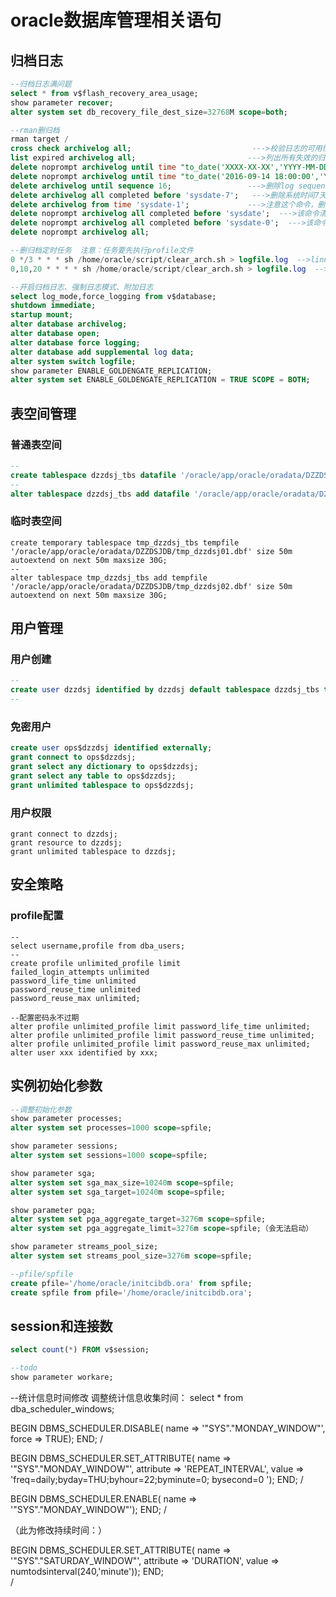 # oracle数据库管理相关语句

## 归档日志

```sql
--归档日志满问题
select * from v$flash_recovery_area_usage;
show parameter recover;
alter system set db_recovery_file_dest_size=32768M scope=both;

--rman删归档
rman target /
cross check archivelog all;                           --->校验日志的可用性
list expired archivelog all;                         --->列出所有失效的归档日志
delete noprompt archivelog until time "to_date('XXXX-XX-XX','YYYY-MM-DD')";    ---> 清理到某天日期之前的归档
delete noprompt archivelog until time "to_date('2016-09-14 18:00:00','YYYY-MM-DD hh24:mi:ss')";   ---> 清理到具体时分秒之前的归档日志
delete archivelog until sequence 16;                 --->删除log sequence为16及16之前的所有归档日志
delete archivelog all completed before 'sysdate-7';   --->删除系统时间7天以前的归档日志，不会删除闪回区有效的归档日志
delete archivelog from time 'sysdate-1';             --->注意这个命令，删除系统时间1天以内到现在的归档日志
delete noprompt archivelog all completed before 'sysdate';  --->该命令清除当前所有的归档日志
delete noprompt archivelog all completed before 'sysdate-0';  --->该命令清除当前所有的归档日志
delete noprompt archivelog all; 

--删归档定时任务  注意：任务要先执行profile文件
0 */3 * * * sh /home/oracle/script/clear_arch.sh > logfile.log  -->linux
0,10,20 * * * * sh /home/oracle/script/clear_arch.sh > logfile.log  -->aix

--开启归档日志、强制日志模式、附加日志
select log_mode,force_logging from v$database;
shutdown immediate;
startup mount;
alter database archivelog;
alter database open;
alter database force logging;
alter database add supplemental log data;
alter system switch logfile;
show parameter ENABLE_GOLDENGATE_REPLICATION;
alter system set ENABLE_GOLDENGATE_REPLICATION = TRUE SCOPE = BOTH;

```

## 表空间管理

### 普通表空间

```sql
--
create tablespace dzzdsj_tbs datafile '/oracle/app/oracle/oradata/DZZDSJDB/dzzdsj01.dbf' size 50m autoextend on next 50m maxsize 30G;
--
alter tablespace dzzdsj_tbs add datafile '/oracle/app/oracle/oradata/DZZDSJDB/dzzdsj02.dbf' size 50m autoextend on next 50m maxsize 30G;
```

### 临时表空间

```
create temporary tablespace tmp_dzzdsj_tbs tempfile '/oracle/app/oracle/oradata/DZZDSJDB/tmp_dzzdsj01.dbf' size 50m autoextend on next 50m maxsize 30G;
--
alter tablespace tmp_dzzdsj_tbs add tempfile '/oracle/app/oracle/oradata/DZZDSJDB/tmp_dzzdsj02.dbf' size 50m autoextend on next 50m maxsize 30G;
```



## 用户管理

### 用户创建

```sql
--
create user dzzdsj identified by dzzdsj default tablespace dzzdsj_tbs temporary tablespace tmp_dzzdsj_tbs profile unlimited_profile;
--

```

### 免密用户

```sql
create user ops$dzzdsj identified externally;
grant connect to ops$dzzdsj;
grant select any dictionary to ops$dzzdsj;
grant select any table to ops$dzzdsj;
grant unlimited tablespace to ops$dzzdsj;
```





### 用户权限

```
grant connect to dzzdsj;
grant resource to dzzdsj;
grant unlimited tablespace to dzzdsj;
```



## 安全策略

### profile配置

```
--
select username,profile from dba_users;
--
create profile unlimited_profile limit
failed_login_attempts unlimited
password_life_time unlimited
password_reuse_time unlimited
password_reuse_max unlimited;

--配置密码永不过期
alter profile unlimited_profile limit password_life_time unlimited;
alter profile unlimited_profile limit password_reuse_time unlimited;
alter profile unlimited_profile limit password_reuse_max unlimited;
alter user xxx identified by xxx;
```



## 实例初始化参数

```sql
--调整初始化参数
show parameter processes;
alter system set processes=1000 scope=spfile;

show parameter sessions;
alter system set sessions=1000 scope=spfile;

show parameter sga;
alter system set sga_max_size=10240m scope=spfile;
alter system set sga_target=10240m scope=spfile;

show parameter pga;
alter system set pga_aggregate_target=3276m scope=spfile;
alter system set pga_aggregate_limit=3276m scope=spfile;（会无法启动）

show parameter streams_pool_size;
alter system set streams_pool_size=3276m scope=spfile;

--pfile/spfile
create pfile='/home/oracle/initcibdb.ora' from spfile;
create spfile from pfile='/home/oracle/initcibdb.ora';

```

## session和连接数

```sql
select count(*) FROM v$session;

--todo
show parameter workare;
```

--统计信息时间修改
调整统计信息收集时间：
select * from dba_scheduler_windows;

BEGIN
  DBMS_SCHEDULER.DISABLE(
  name => '"SYS"."MONDAY_WINDOW"',
  force => TRUE);
END;
/

BEGIN
  DBMS_SCHEDULER.SET_ATTRIBUTE(
  name => '"SYS"."MONDAY_WINDOW"',
  attribute => 'REPEAT_INTERVAL',
  value => 'freq=daily;byday=THU;byhour=22;byminute=0; bysecond=0 ');
END;
/

BEGIN
  DBMS_SCHEDULER.ENABLE(
  name => '"SYS"."MONDAY_WINDOW"');
END;
/

（此为修改持续时间：）

BEGIN
  DBMS_SCHEDULER.SET_ATTRIBUTE(
  name => '"SYS"."SATURDAY_WINDOW"',
  attribute => 'DURATION',
  value => numtodsinterval(240,'minute'));
END;  
/



